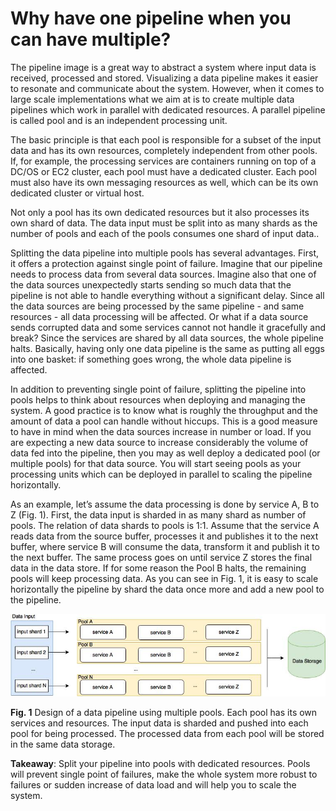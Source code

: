 # Why have one pipeline when you can have multiple?

The pipeline image is a great way to abstract a system where input data is received, processed and stored. Visualizing a data pipeline makes it easier to resonate and communicate about the system. However, when it comes to large scale implementations what we aim at is to create multiple data pipelines which work in parallel with dedicated resources. A parallel pipeline is called pool and is an independent processing unit.

The basic principle is that each pool is responsible for a subset of the input data and has its own resources, completely independent from other pools. If, for example, the processing services are containers running on top of a DC/OS or EC2 cluster, each pool must have a dedicated cluster. Each pool must also have its own messaging resources as well, which can be its own dedicated cluster or virtual host.

Not only a pool has its own dedicated resources but it also processes its own shard of data. The data input must be split into as many shards as the number of pools and each of the pools consumes one shard of input data..

Splitting the data pipeline into multiple pools has several advantages. First, it offers a protection against single point of failure. Imagine that our pipeline needs to process data from several data sources. Imagine also that one of the data sources unexpectedly starts sending so much data that the pipeline is not able to handle everything without a significant delay. Since all the data sources are being processed by the same pipeline - and same resources - all data processing will be affected. Or what if a data source sends corrupted data and some services cannot not handle it gracefully and break? Since the services are shared by all data sources, the whole pipeline halts. Basically, having only one data pipeline is the same as putting all eggs into one basket: if something goes wrong, the whole data pipeline is affected.

In addition to preventing single point of failure, splitting the pipeline into pools helps to think about resources when deploying and managing the system. A good practice is to know what is roughly the throughput and the amount of data a pool can handle without hiccups. This is a good measure to have in mind when the data sources increase in number or load. If you are expecting a new data source to increase considerably the volume of data fed into the pipeline, then you may as well deploy a dedicated pool \(or multiple pools\) for that data source. You will start seeing pools as your processing units which can be deployed in parallel to scaling the pipeline horizontally.

As an example, let’s assume the data processing is done by service A, B to Z \(Fig. 1\). First, the data input is sharded in as many shard as number of pools. The relation of data shards to pools is 1:1. Assume that the service A reads data from the source buffer, processes it and publishes it to the next buffer, where service B will consume the data, transform it and publish it to the next buffer. The same process goes on until service Z stores the final data in the data store. If for some reason the Pool B halts, the remaining pools will keep processing data. As you can see in Fig. 1, it is easy to scale horizontally the pipeline by shard the data once more and add a new pool to the pipeline.



![](/images/ch1-pools.jpg)

**Fig. 1** Design of a data pipeline using multiple pools. Each pool has its own services and resources. The input data is sharded and pushed into each pool for being processed. The processed data from each pool will be stored in the same data storage.



**Takeaway**: Split your pipeline into pools with dedicated resources. Pools will prevent single point of failures, make the whole system more robust to failures or sudden increase of data load and will help you to scale the system.

